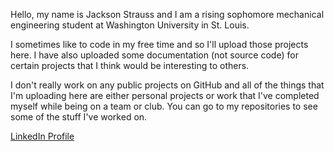 Hello, my name is Jackson Strauss and I am a rising sophomore mechanical engineering student at Washington University in St. Louis.

I sometimes like to code in my free time and so I'll upload those projects here. I have also uploaded some documentation (not source code) for certain projects that I think would be interesting to others.

I don't really work on any public projects on GitHub and all of the things that I'm uploading here are either personal projects or work that I've completed myself while being on a team or club. You can go to my repositories to see some of the stuff I've worked on.

[LinkedIn Profile](www.linkedin.com/in/jacksonstrauss)
